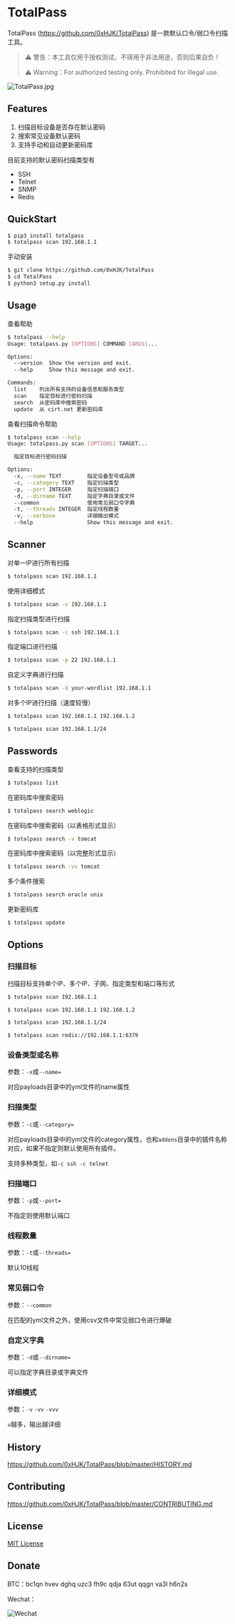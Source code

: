 # TotalPass

TotalPass (<https://github.com/0xHJK/TotalPass>) 是一款默认口令/弱口令扫描工具。

> ⚠️ 警告：本工具仅用于授权测试，不得用于非法用途，否则后果自负！
> 
> ⚠️ Warning：For authorized testing only. Prohibited for illegal use.

![TotalPass.jpg](https://github.com/0xHJK/TotalPass/raw/master/totalpass.jpg)

## Features

1. 扫描目标设备是否存在默认密码
2. 搜索常见设备默认密码
3. 支持手动和自动更新密码库

目前支持的默认密码扫描类型有
- SSH
- Telnet
- SNMP
- Redis

## QuickStart

```bash
$ pip3 install totalpass
$ totalpass scan 192.168.1.1
```

手动安装
```bash
$ git clone https://github.com/0xHJK/TotalPass
$ cd TotalPass
$ python3 setup.py install
```

## Usage

查看帮助

```bash
$ totalpass --help
Usage: totalpass.py [OPTIONS] COMMAND [ARGS]...

Options:
  --version  Show the version and exit.
  --help     Show this message and exit.

Commands:
  list    列出所有支持的设备信息和服务类型
  scan    指定目标进行密码扫描
  search  从密码库中搜索密码
  update  从 cirt.net 更新密码库
```

查看扫描命令帮助
```bash
$ totalpass scan --help
Usage: totalpass.py scan [OPTIONS] TARGET...

  指定目标进行密码扫描

Options:
  -x, --name TEXT        指定设备型号或品牌
  -c, --category TEXT    指定扫描类型
  -p, --port INTEGER     指定扫描端口
  -d, --dirname TEXT     指定字典目录或文件
  --common               使用常见弱口令字典
  -t, --threads INTEGER  指定线程数量
  -v, --verbose          详细输出模式
  --help                 Show this message and exit.
```

## Scanner

对单一IP进行所有扫描
```bash
$ totalpass scan 192.168.1.1
```

使用详细模式
```bash
$ totalpass scan -v 192.168.1.1
```

指定扫描类型进行扫描
```bash
$ totalpass scan -c ssh 192.168.1.1
```

指定端口进行扫描
```bash
$ totalpass scan -p 22 192.168.1.1
```

自定义字典进行扫描
```bash
$ totalpass scan -d your-wordlist 192.168.1.1
```

对多个IP进行扫描（速度较慢）
```bash
$ totalpass scan 192.168.1.1 192.168.1.2

$ totalpass scan 192.168.1.1/24
```

## Passwords

查看支持的扫描类型
```bash
$ totalpass list
```

在密码库中搜索密码
```bash
$ totalpass search weblogic
```

在密码库中搜索密码（以表格形式显示）
```bash
$ totalpass search -v tomcat
```

在密码库中搜索密码（以完整形式显示）
```bash
$ totalpass search -vv tomcat
```

多个条件搜索
```bash
$ totalpass search oracle unix
```

更新密码库
```bash
$ totalpass update
```

## Options

### 扫描目标

扫描目标支持单个IP、多个IP、子网、指定类型和端口等形式
```bash
$ totalpass scan 192.168.1.1

$ totalpass scan 192.168.1.1 192.168.1.2

$ totalpass scan 192.168.1.1/24

$ totalpass scan redis://192.168.1.1:6379
```

### 设备类型或名称

参数：`-x`或`--name=`

对应payloads目录中的yml文件的name属性

### 扫描类型

参数：`-c`或`--category=`

对应payloads目录中的yml文件的category属性，也和`addons`目录中的插件名称对应，如果不指定则默认使用所有插件。

支持多种类型，如`-c ssh -c telnet`

### 扫描端口

参数：`-p`或`--port=`

不指定则使用默认端口

### 线程数量

参数：`-t`或`--threads=`

默认10线程

### 常见弱口令

参数：`--common`

在匹配的yml文件之外，使用csv文件中常见弱口令进行爆破

### 自定义字典

参数：`-d`或`--dirname=`

可以指定字典目录或字典文件

### 详细模式

参数：`-v` `-vv` `-vvv`

`v`越多，输出越详细


## History

<https://github.com/0xHJK/TotalPass/blob/master/HISTORY.md>

## Contributing

<https://github.com/0xHJK/TotalPass/blob/master/CONTRIBUTING.md>

## License

[MIT License](https://github.com/0xHJK/TotalPass/blob/master/LICENSE)

## Donate

BTC：bc1qn hvev dghq uzc3 fh9c qdja 63ut qqgn va3l h6n2s

Wechat：

![Wechat](https://github.com/0xHJK/music-dl/raw/master/static/wepay.jpg)
